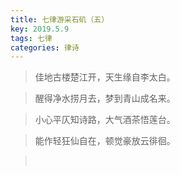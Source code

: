 ```yaml
---
title: 七律游采石矶（五）
key: 2019.5.9
tags: 七律
categories: 律诗
---
```


<blockquote class="blockquote-center">佳地古楼楚江开，天生缘自李太白。
</blockquote>
<blockquote class="blockquote-center">醒得净水捞月去，梦到青山成名来。
</blockquote>
<blockquote class="blockquote-center">小心平仄知诗路，大气酒茶悟莲台。
</blockquote>
<blockquote class="blockquote-center">能作轻狂仙自在，顿觉豪放云徘徊。
</blockquote>
<blockquote class="blockquote-center"></br>
</blockquote>
